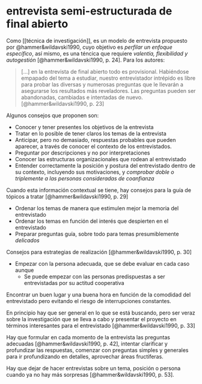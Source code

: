 # entrevista semi-estructurada de final abierto
Como [[técnica de investigación]], es un modelo de entrevista propuesto por @hammer&wildavski1990, cuyo objetivo es *perfilar un enfoque específico*, así mismo, es una téncica que requiere *valentía, flexibilidad y autogestión* [@hammer&wildavski1990, p. 24]. Para los autores:

>\[...\] en la entrevista de final abierto todo es provisional. Habiéndose empapado del tema a estudiar, nuestro entrevistador intrépido es libre para probar las diversas y numerosas preguntas que le llevarán a asegurarse los resultados más reveladores. Las preguntas pueden ser abandonadas, cambiadas e intentadas de nuevo. [@hammer&wildavski1990, p. 23]

Algunos consejos que proponen son:

- Conocer y tener presentes los objetivos de la entrevista
- Tratar en lo posible de tener claros los temas de la entrevista
- Anticipar, pero no demasiado, respuestas probables que pueden aparecer, a través de conocer el contexto de los entrevistados.
- Preguntar por descripciones y no por interpretaciones
- Conocer las estructuras organizacionales que rodean al entrevistado
- Entender correctamente la posición y postura del entrevistado dentro de su contexto, incluyendo sus motivaciones, y *comprobar doble o triplemente a las personas consideradas de coanfianza*

Cuando esta información contextual se tiene, hay consejos para la guía de tópicos a tratar [@hammer&wildavski1990, p. 29]

- Ordenar los temas de manera que estimulen mejor la memoria del entrevistado
- Ordenar los temas en función del interés que despierten en el entrevistado
- Preparar preguntas guía, sobre todo para temas presumiblemente *delicados*

 Consejos para estrategias de realización [@hammer&wildavski1990, p. 30]
- Empezar con la persona adecuada, que se debe evaluar en cada caso aunque
    - Se puede empezar con las personas predispuestas a ser entrevistadas por su actitud cooperativa

Encontrar un buen lugar y una buena hora en función de la comodidad del entrevistado pero evitando el riesgo de interrupciones constantes.

En principio hay que ser general en lo que se está buscando, pero ser veraz sobre la investigación que se lleva a cabo y presentar el proyecto en términos interesantes para el entrevistado [@hammer&wildavski1990, p. 33]

Hay que formular en cada momento de la entrevista las preguntas adecuadas [@hammer&wildavski1990, p. 42], intentar clarificar y profundizar las respuestas, comenzar con preguntas simples y generales para ir profundizando en detalles, aprovechar áreas fructíferas.

Hay que dejar de hacer entrevistas sobre un tema, posición o persona cuando ya no hay más sorpresas [@hammer&wildavski1990, p. 53].
